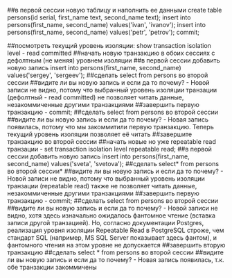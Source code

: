 ##в первой сессии новую таблицу и наполнить ее данными create table persons(id serial, first_name text, second_name text); insert into persons(first_name, second_name) values('ivan', 'ivanov'); insert into persons(first_name, second_name) values('petr', 'petrov'); commit;

##посмотреть текущий уровень изоляции: show transaction isolation level - read committed
##начать новую транзакцию в обоих сессиях с дефолтным (не меняя) уровнем изоляции
##в первой сессии добавить новую запись insert into persons(first_name, second_name) values('sergey', 'sergeev');
##сделать select from persons во второй сессии
##видите ли вы новую запись и если да то почему? - Новой записи не видно, потому что выбранный уровень изоляции транзации (дефолтный - read committed) не позволяет читать данные, незакоммиченные другими транзакциями
##завершить первую транзакцию - commit;
##сделать select from persons во второй сессии
##видите ли вы новую запись и если да то почему? - Новая запись появилась, потому что мы закоммитили первую транзакцию. Теперь текущий уровень изоляции позволяет её читать
##завершите транзакцию во второй сессии
##начать новые но уже repeatable read транзации - set transaction isolation level repeatable read;
##в первой сессии добавить новую запись insert into persons(first_name, second_name) values('sveta', 'svetova');
##сделать select* from persons во второй сессии*
##видите ли вы новую запись и если да то почему? - Новой записи не видно, потому что выбранный уровень изоляции транзации (repeatable read) также не позволяет читать данные, незакоммиченные другими транзакциями
##завершить первую транзакцию - commit;
##сделать select from persons во второй сессии
##видите ли вы новую запись и если да то почему? - Новой записи не видно, хотя здесь изначально ожидалось фантомное чтение (вставка записи другой транзацией). Но, согласно документации Postgres, реализация уровня изоляции Repeatable Read в PostgreSQL строже, чем стандарт SQL (например, MS SQL Server показывает здесь фантом), и фантомного чтения на этом уровне не допускается
##завершить вторую транзакцию
##сделать select * from persons во второй сессии
##видите ли вы новую запись и если да то почему? - Новая запись появилась, т.к. обе транзакции закоммичены